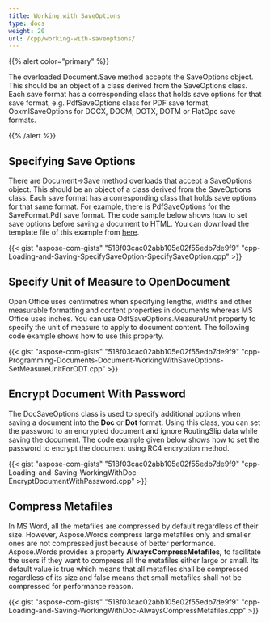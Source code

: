 ```yaml
---
title: Working with SaveOptions
type: docs
weight: 20
url: /cpp/working-with-saveoptions/
---
```


{{% alert color="primary" %}} 

The overloaded Document.Save method accepts the SaveOptions object. This should be an object of a class derived from the SaveOptions class. Each save format has a corresponding class that holds save options for that save format, e.g. PdfSaveOptions class for PDF save format, OoxmlSaveOptions for DOCX, DOCM, DOTX, DOTM or FlatOpc save formats.

{{% /alert %}} 

## Specifying Save Options

There are Document->Save method overloads that accept a SaveOptions object. This should be an object of a class derived from the SaveOptions class. Each save format has a corresponding class that holds save options for that same format. For example, there is PdfSaveOptions for the SaveFormat.Pdf save format. The code sample below shows how to set save options before saving a document to HTML. You can download the template file of this example from [here](https://github.com/aspose-words/Aspose.Words-for-.NET/blob/master/Examples/Data/Loading-and-Saving/TestFile%20RenderShape.docx).

{{< gist "aspose-com-gists" "518f03cac02abb105e02f55edb7de9f9" "cpp-Loading-and-Saving-SpecifySaveOption-SpecifySaveOption.cpp" >}}

## Specify Unit of Measure to OpenDocument

Open Office uses centimetres when specifying lengths, widths and other measurable formatting and content properties in documents whereas MS Office uses inches. You can use OdtSaveOptions.MeasureUnit property to specify the unit of measure to apply to document content. The following code example shows how to use this property. 

{{< gist "aspose-com-gists" "518f03cac02abb105e02f55edb7de9f9" "cpp-Programming-Documents-Document-WorkingWithSaveOptions-SetMeasureUnitForODT.cpp" >}}

## Encrypt Document With Password

The DocSaveOptions class is used to specify additional options when saving a document into the **Doc** or **Dot** format. Using this class, you can set the password to an encrypted document and ignore RoutingSlip data while saving the document. The code example given below shows how to set the password to encrypt the document using RC4 encryption method.

{{< gist "aspose-com-gists" "518f03cac02abb105e02f55edb7de9f9" "cpp-Loading-and-Saving-WorkingWithDoc-EncryptDocumentWithPassword.cpp" >}}

## Compress Metafiles

In MS Word, all the metafiles are compressed by default regardless of their size. However, Aspose.Words compress large metafiles only and smaller ones are not compressed just because of better performance. Aspose.Words provides a property **AlwaysCompressMetafiles,** to facilitate the users if they want to compress all the metafiles either large or small. Its default value is true which means that all metafiles shall be compressed regardless of its size and false means that small metafiles shall not be compressed for performance reason.

{{< gist "aspose-com-gists" "518f03cac02abb105e02f55edb7de9f9" "cpp-Loading-and-Saving-WorkingWithDoc-AlwaysCompressMetafiles.cpp" >}}
